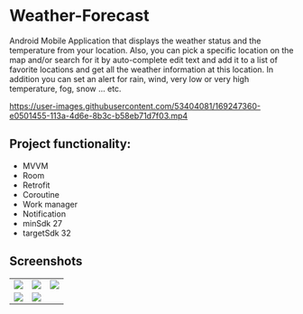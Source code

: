 # Weather-Forecast
Android Mobile Application that displays the weather status and the temperature
from your location. Also, you can pick a specific location on the map and/or search for it by auto-complete edit text and add it to a list of favorite locations and get all the weather information at this location. In addition you can set an alert for rain, wind, very low or very high temperature, fog, snow … etc.
<p align="center">


https://user-images.githubusercontent.com/53404081/169247360-e0501455-113a-4d6e-8b3c-b58eb71d7f03.mp4


</p>

## Project functionality:
  * MVVM
  * Room
  * Retrofit 
  * Coroutine
  * Work manager
  * Notification
  * minSdk 27
  * targetSdk 32
  ## Screenshots
<table>
  <tr>
    <td>
       <img src= "https://user-images.githubusercontent.com/53404081/169249154-15df694a-52e8-4aef-b225-efe17b5eea95.png" > </img>
    </td>
   <td>
    <img src= "https://user-images.githubusercontent.com/53404081/169249301-66f13a42-d72f-4c57-9803-8debdc28e822.png" > </img>
   </td>
    <td>
       <img src= "https://user-images.githubusercontent.com/53404081/169250277-665796c5-9199-476c-b69f-d21e28f2e331.png"></img>
    </td>
  </tr>
   <tr>
    <td>
       <img src="https://user-images.githubusercontent.com/53404081/169250352-ed460eb9-3203-4828-b2e7-4383f10b7161.png">
</img>
    </td>
    <td>
       <img src="https://user-images.githubusercontent.com/53404081/169250421-af08756e-aa48-4eaa-bd8b-98c7ee067427.png"
></img>
    </td>
  </tr>
</table>
  
